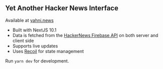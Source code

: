 

## Yet Another Hacker News Interface

Available at [yahni.news](https://yahni.news/)

* Built with NextJS 10.1
* Data is fetched from the [HackerNews Firebase API](https://github.com/HackerNews/API) on both server and client side
* Supports live updates
* Uses [Recoil](https://recoiljs.org/) for state management

Run `yarn dev` for development.